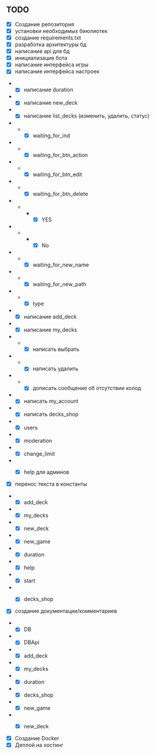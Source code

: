 ## TODO

- [x] Создание репозитория
- [x] установки необходимых биюлиотек
- [x] создание requirements.txt
- [x] разработка архитектуры бд
- [x] написание api для бд
- [x] инициализация бота
- [x] написание интерфейса игры
- [x] написание интерфейса настроек
- - [x] написание duration
- - [x] написание new_deck
- - [x] написание list_decks (изменить, удалить, статус)
- - - [x] waiting_for_ind
- - - [x] waiting_for_btn_action
- - - [x] waiting_for_btn_edit
- - - [x] waiting_for_btn_delete
- - - - [x] YES
- - - - [x] No
- - - [x] waiting_for_new_name
- - - [x] waiting_for_new_path
- - - [x] type
- - [x] написание add_deck
- - [x] написание my_decks
- - - [x] написать выбрать
- - - [x] написать удалить
- - - [x] дописать сообщение об отсутствии колод
- - [x] написать my_account
- - [x] написать decks_shop
- - [x] users
- - [x] moderation
- - [x] change_limit
- - [x] help для админов


- [x] перенос текста в константы
- - [x] add_deck
- - [x] my_decks
- - [x] new_deck
- - [x] new_game
- - [x] duration
- - [x] help
- - [x] start
- - [x] decks_shop


- [x] создание документации/комментариев
- - [x] DB
- - [x] DBApi
- - [x] add_deck
- - [x] my_decks
- - [x] duration
- - [x] decks_shop
- - [x] new_game
- - [x] new_deck


- [x] Создание Docker
- [x] Деплой на хостинг
